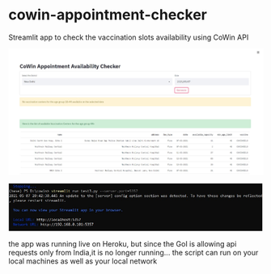 # cowin-appointment-checker
Streamlit app to  check the vaccination slots availability using CoWin API


![screenshot](cowin.jpg)

![screenshot2](cowin2.jpg)


the app was running live on Heroku, but since the GoI is allowing api requests only from India,it is no longer running...
the script can run on your local machines as well as your local network
